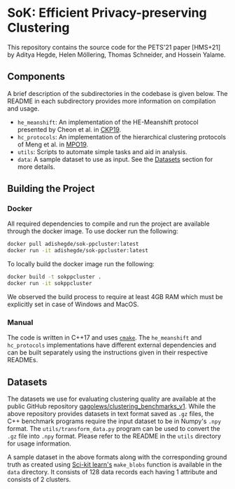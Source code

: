 # SoK: Efficient Privacy-preserving Clustering

This repository contains the source code for the PETS'21 paper [HMS+21] by Aditya Hegde, Helen Möllering, Thomas Schneider, and Hossein Yalame.

## Components

A brief description of the subdirectories in the codebase is given below. The README in each subdirectory provides more information on compilation and usage.

- `he_meanshift`: An implementation of the HE-Meanshift protocol presented by Cheon et al. in [CKP19](https://eprint.iacr.org/2019/465).
- `hc_protocols`: An implementation of the hierarchical clustering protocols of Meng et al. in [MPO19](https://arxiv.org/abs/1904.04475).
- `utils`: Scripts to automate simple tasks and aid in analysis.
- `data`: A sample dataset to use as input. See the [Datasets](#datasets) section for more details.

## Building the Project

### Docker
All required dependencies to compile and run the project are available through the docker image.
To use docker run the following:
```sh
docker pull adishegde/sok-ppcluster:latest
docker run -it adishegde/sok-ppcluster:latest
```

To locally build the docker image run the following:
```sh
docker build -t sokppcluster .
docker run -it sokppcluster
```

We observed the build process to require at least 4GB RAM which must be explicitly set in case of Windows and MacOS.

### Manual
The code is written in C++17 and uses [`cmake`](https://cmake.org/).
The `he_meanshift` and `hc_protocols` implementations have different external dependencies and can be built separately using the instructions given in their respective READMEs.

## Datasets

The datasets we use for evaluating clustering quality are available at the public GitHub repository [gagolews/clustering\_benchmarks\_v1](https://github.com/gagolews/clustering_benchmarks_v1).
While the above repository provides datasets in text format saved as `.gz` files, the C++ benchmark programs require the input dataset to be in Numpy's `.npy` format.
The `utils/transform_data.py` program can be used to convert the `.gz` file into `.npy` format.
Please refer to the README in the `utils` directory for usage information.

A sample dataset in the above formats along with the corresponding ground truth as created using [Sci-kit learn's](https://scikit-learn.org/stable/modules/generated/sklearn.datasets.make_blobs.html) `make_blobs` function is available in the `data` directory.
It consists of 128 data records each having 1 attribute and consists of 2 clusters.
